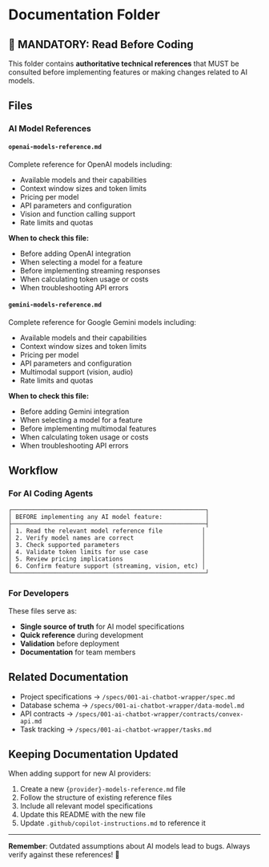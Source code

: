 # Documentation Folder

## 🔴 MANDATORY: Read Before Coding

This folder contains **authoritative technical references** that MUST be consulted before implementing features or making changes related to AI models.

## Files

### AI Model References

#### `openai-models-reference.md`

Complete reference for OpenAI models including:

- Available models and their capabilities
- Context window sizes and token limits
- Pricing per model
- API parameters and configuration
- Vision and function calling support
- Rate limits and quotas

**When to check this file:**

- Before adding OpenAI integration
- When selecting a model for a feature
- Before implementing streaming responses
- When calculating token usage or costs
- When troubleshooting API errors

#### `gemini-models-reference.md`

Complete reference for Google Gemini models including:

- Available models and their capabilities
- Context window sizes and token limits
- Pricing per model
- API parameters and configuration
- Multimodal support (vision, audio)
- Rate limits and quotas

**When to check this file:**

- Before adding Gemini integration
- When selecting a model for a feature
- Before implementing multimodal features
- When calculating token usage or costs
- When troubleshooting API errors

## Workflow

### For AI Coding Agents

```text
┌──────────────────────────────────────────────────────┐
│ BEFORE implementing any AI model feature:            │
├──────────────────────────────────────────────────────┤
│ 1. Read the relevant model reference file           │
│ 2. Verify model names are correct                   │
│ 3. Check supported parameters                       │
│ 4. Validate token limits for use case               │
│ 5. Review pricing implications                      │
│ 6. Confirm feature support (streaming, vision, etc) │
└──────────────────────────────────────────────────────┘
```

### For Developers

These files serve as:

- **Single source of truth** for AI model specifications
- **Quick reference** during development
- **Validation** before deployment
- **Documentation** for team members

## Related Documentation

- Project specifications → `/specs/001-ai-chatbot-wrapper/spec.md`
- Database schema → `/specs/001-ai-chatbot-wrapper/data-model.md`
- API contracts → `/specs/001-ai-chatbot-wrapper/contracts/convex-api.md`
- Task tracking → `/specs/001-ai-chatbot-wrapper/tasks.md`

## Keeping Documentation Updated

When adding support for new AI providers:

1. Create a new `{provider}-models-reference.md` file
2. Follow the structure of existing reference files
3. Include all relevant model specifications
4. Update this README with the new file
5. Update `.github/copilot-instructions.md` to reference it

---

**Remember**: Outdated assumptions about AI models lead to bugs. Always verify against these references! 🎯
